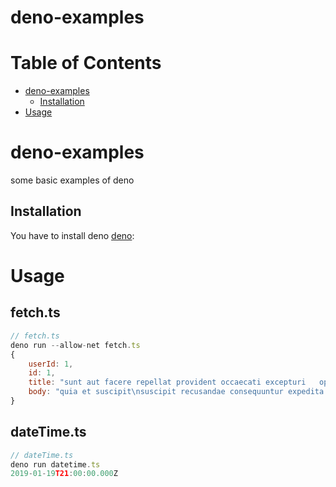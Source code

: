 # deno-examples

# Table of Contents

- [deno-examples](#deno-examples)
  - [Installation](#installation)
- [Usage](#usage)

# deno-examples

some basic examples of deno

## Installation

You have to install deno [deno](https://deno.land/#installation):

# Usage

## fetch.ts

```javascript
// fetch.ts
deno run --allow-net fetch.ts
{
    userId: 1,
    id: 1,
    title: "sunt aut facere repellat provident occaecati excepturi   optio reprehenderit",
    body: "quia et suscipit\nsuscipit recusandae consequuntur expedita et cum\nreprehenderit molestiae ut ut quas..."
}
```

## dateTime.ts

```javascript
// dateTime.ts
deno run datetime.ts
2019-01-19T21:00:00.000Z
```
